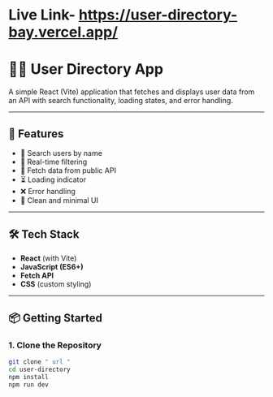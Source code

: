 # Live Link- https://user-directory-bay.vercel.app/

# 🧑‍💼 User Directory App

A simple React (Vite) application that fetches and displays user data from an API with search functionality, loading states, and error handling.

---

## 🚀 Features

- 🔎 Search users by name
- 🔄 Real-time filtering
- 📡 Fetch data from public API
- ⏳ Loading indicator
- ❌ Error handling
- 💅 Clean and minimal UI

---

## 🛠️ Tech Stack

- **React** (with Vite)
- **JavaScript (ES6+)**
- **Fetch API**
- **CSS** (custom styling)

---

## 📦 Getting Started

### 1. Clone the Repository

```bash
git clone " url "
cd user-directory
npm install
npm run dev
